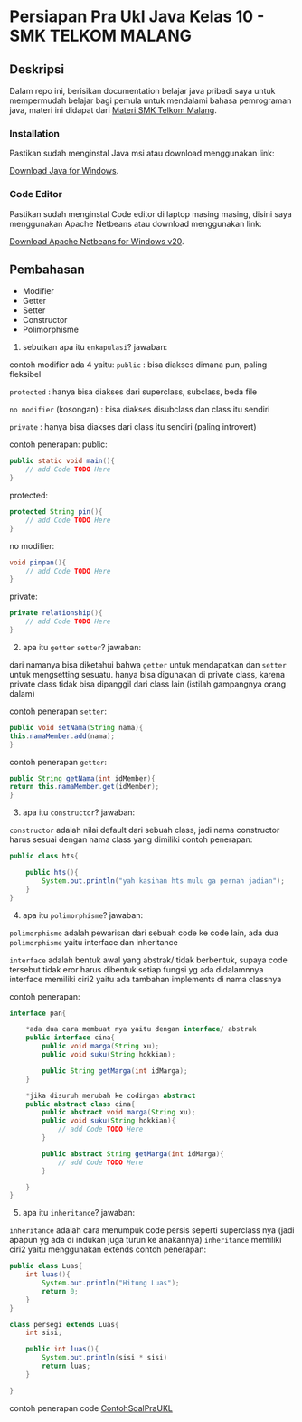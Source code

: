 # Persiapan Pra Ukl Java Kelas 10 - SMK TELKOM MALANG

## Deskripsi

Dalam repo ini, berisikan documentation belajar java pribadi saya untuk mempermudah belajar bagi pemula untuk mendalami bahasa pemrograman java, materi ini didapat dari [Materi SMK Telkom Malang](https://www.smktelkom-mlg.sch.id/).

### Installation

Pastikan sudah menginstal Java msi atau download menggunakan link:

[Download Java for Windows](https://javadl.oracle.com/webapps/download/AutoDL?BundleId=249203_b291ca3e0c8548b5a51d5a5f50063037).

### Code Editor

Pastikan sudah menginstal Code editor di laptop masing masing, disini saya menggunakan Apache Netbeans atau download menggunakan link:

[Download Apache Netbeans for Windows v20](https://dlcdn.apache.org/netbeans/netbeans-installers/20/Apache-NetBeans-20r1-bin-windows-x64.exe).

## Pembahasan

- Modifier
- Getter
- Setter
- Constructor
- Polimorphisme

1. sebutkan apa itu `enkapulasi`?
   jawaban:

contoh modifier ada 4 yaitu:
`public` : bisa diakses dimana pun, paling fleksibel

`protected` : hanya bisa diakses dari superclass, subclass, beda file

`no modifier` (kosongan) : bisa diakses disubclass dan class itu sendiri

`private` : hanya bisa diakses dari class itu sendiri (paling introvert)

contoh penerapan:
public:
```java
public static void main(){
    // add Code TODO Here
}
```
protected:
```java
protected String pin(){
    // add Code TODO Here
}
```
no modifier:
```java
void pinpan(){
    // add Code TODO Here
}
```
private:
```java
private relationship(){
    // add Code TODO Here   
}
```

2. apa itu `getter` `setter`?
   jawaban:

dari namanya bisa diketahui bahwa `getter` untuk mendapatkan dan `setter` untuk mengsetting sesuatu. hanya bisa digunakan di private class, karena private class tidak bisa dipanggil dari class lain (istilah gampangnya orang dalam)

contoh penerapan `setter`:
```java
public void setNama(String nama){
this.namaMember.add(nama);
}
```
contoh penerapan `getter`:
```java
public String getNama(int idMember){
return this.namaMember.get(idMember);
}
```

3. apa itu `constructor`?
jawaban:

`constructor` adalah nilai default dari sebuah class, jadi nama constructor harus sesuai dengan nama class yang dimiliki
contoh penerapan:
```java
public class hts{

    public hts(){
        System.out.println("yah kasihan hts mulu ga pernah jadian");
    }
}
```

4. apa itu `polimorphisme`?
jawaban:

`polimorphisme` adalah pewarisan dari sebuah code ke code lain, ada dua `polimorphisme` yaitu interface dan inheritance

`interface` adalah bentuk awal yang abstrak/ tidak berbentuk, supaya code tersebut tidak eror harus dibentuk setiap fungsi yg ada didalamnnya
interface memiliki ciri2 yaitu ada tambahan implements di nama classnya


contoh penerapan:
```java
interface pan{

    *ada dua cara membuat nya yaitu dengan interface/ abstrak
    public interface cina{
        public void marga(String xu);
        public void suku(String hokkian);

        public String getMarga(int idMarga);
    }

    *jika disuruh merubah ke codingan abstract
    public abstract class cina{
        public abstract void marga(String xu);
        public void suku(String hokkian){
            // add Code TODO Here  
        }

        public abstract String getMarga(int idMarga){
            // add Code TODO Here  
        }

    }
}
```

5. apa itu `inheritance`?
jawaban:

`inheritance` adalah cara menumpuk code persis seperti superclass nya (jadi apapun yg ada di indukan juga turun ke anakannya)
`inheritance` memiliki ciri2 yaitu menggunakan extends
contoh penerapan:
```java
public class Luas{
    int luas(){
        System.out.println("Hitung Luas");
        return 0;
    }
}

class persegi extends Luas{
    int sisi;

    public int luas(){
        System.out.println(sisi * sisi)
        return luas;
    }

}
```

contoh penerapan code [ContohSoalPraUKL](https://github.com/panntod/Belajar-Java/blob/main/src/belajarjava/ContohSoalPraUkl.java)

